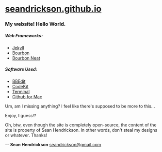 [seandrickson.github.io](http://seandrickson.github.io/)
========================

### My website! Hello World.

##### Web Frameworks:
* [Jekyll](http://jekyllrb.com/)
* [Bourbon](http://bourbon.io)
* [Bourbon Neat](http://neat.bourbon.io)

##### Software Used:
* [BBEdit](http://barebones.com/products/bbedit/)
* [CodeKit](http://incident57.com/codekit/)
* [Terminal](http://en.wikipedia.org/wiki/Terminal_%28OS_X%29)
* [Github for Mac](http://mac.github.com/)

Um, am I missing anything? I feel like there's supposed to be more to this...

Enjoy, I guess!?

Oh, btw, even though the site is completely open-source, the content of the site is property of Sean Hendrickson. In other words, don't steal my designs or whatever. Thanks!

-- **Sean Hendrickson**
<seandrickson@gmail.com>
